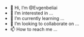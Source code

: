 - 👋 Hi, I’m @Evgenbeliai
- 👀 I’m interested in ...
- 🌱 I’m currently learning ...
- 💞️ I’m looking to collaborate on ...
- 📫 How to reach me ...

<!---
Evgenbeliai/Evgenbeliai is a ✨ special ✨ repository because its `README.md` (this file) appears on your GitHub profile.
You can click the Preview link to take a look at your changes.
--->
